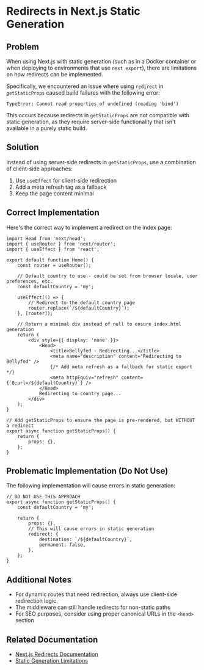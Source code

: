 # Redirects in Next.js Static Generation

## Problem

When using Next.js with static generation (such as in a Docker container or when deploying to environments that use `next export`), there are limitations on how redirects can be implemented.

Specifically, we encountered an issue where using `redirect` in `getStaticProps` caused build failures with the following error:

```
TypeError: Cannot read properties of undefined (reading 'bind')
```

This occurs because redirects in `getStaticProps` are not compatible with static generation, as they require server-side functionality that isn't available in a purely static build.

## Solution

Instead of using server-side redirects in `getStaticProps`, use a combination of client-side approaches:

1. Use `useEffect` for client-side redirection
2. Add a meta refresh tag as a fallback
3. Keep the page content minimal

## Correct Implementation

Here's the correct way to implement a redirect on the index page:

```tsx
import Head from 'next/head';
import { useRouter } from 'next/router';
import { useEffect } from 'react';

export default function Home() {
    const router = useRouter();

    // Default country to use - could be set from browser locale, user preferences, etc.
    const defaultCountry = 'my';

    useEffect(() => {
        // Redirect to the default country page
        router.replace(`/${defaultCountry}`);
    }, [router]);

    // Return a minimal div instead of null to ensure index.html generation
    return (
        <div style={{ display: 'none' }}>
            <Head>
                <title>Bellyfed - Redirecting...</title>
                <meta name="description" content="Redirecting to Bellyfed" />
                {/* Add meta refresh as a fallback for static export */}
                <meta httpEquiv="refresh" content={`0;url=/${defaultCountry}`} />
            </Head>
            Redirecting to country page...
        </div>
    );
}

// Add getStaticProps to ensure the page is pre-rendered, but WITHOUT a redirect
export async function getStaticProps() {
    return {
        props: {},
    };
}
```

## Problematic Implementation (Do Not Use)

The following implementation will cause errors in static generation:

```tsx
// DO NOT USE THIS APPROACH
export async function getStaticProps() {
    const defaultCountry = 'my';

    return {
        props: {},
        // This will cause errors in static generation
        redirect: {
            destination: `/${defaultCountry}`,
            permanent: false,
        },
    };
}
```

## Additional Notes

- For dynamic routes that need redirection, always use client-side redirection logic
- The middleware can still handle redirects for non-static paths
- For SEO purposes, consider using proper canonical URLs in the `<head>` section

## Related Documentation

- [Next.js Redirects Documentation](https://nextjs.org/docs/api-reference/next.config.js/redirects)
- [Static Generation Limitations](https://nextjs.org/docs/advanced-features/static-html-export#unsupported-features)
